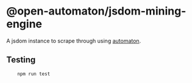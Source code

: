 @open-automaton/jsdom-mining-engine
===================================

A jsdom instance to scrape through using [automaton](https://www.npmjs.com/package/@open-automaton/automaton).

Testing
-------
```bash
    npm run test
```
